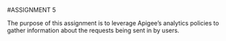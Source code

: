 #ASSIGNMENT 5

The purpose of this assignment is to leverage Apigee’s analytics policies to gather information about the requests being sent 
in by users.
